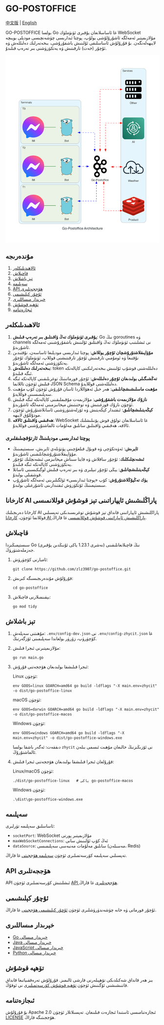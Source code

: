 # GO-POSTOFFICE

[中文版](README_CN.md) | [English](README.md)

GO-POSTOFFICE بولسا Go غا ئاساسلانغان يۇقىرى ئۈنۈملۈك WebSocket مۇلازىمېتىر ئەمەلگە ئاشۇرۇلۇشى بولۇپ، پوچتا ئىدارىسى چۈشەنچىسى مودېلى بويىچە لايىھەلەنگەن. بۇ قۇرۇلۇش ئاساسلىقى ئۇلىنىش باشقۇرۇشى، بىخەتەرلىك دەلىللەش ۋە ئۇچۇر (خەت) تارقىتىش ۋە يەتكۈزۈشنى بىر تەرەپ قىلىدۇ.

![Go-Postoffice ئالاقە قۇرۇلمىسى](docs/imgs/global_architecture_diagram_en.png)

## مۇندەرىجە

1. [ئالاھىدىلىكلەر](#ئالاھىدىلىكلەر)
2. [قاچىلاش](#قاچىلاش)
3. [تېز باشلاش](#تېز-باشلاش)
4. [سەپلىمە](#سەپلىمە)
5. [API ھۆججەتلىرى](#api-ھۆججەتلىرى)
6. [ئۇچۇر كېلىشىمى](#ئۇچۇر-كېلىشىمى)
7. [خېرىدار مىساللىرى](#خېرىدار-مىساللىرى)
8. [تۆھپە قوشۇش](#تۆھپە-قوشۇش)
9. [ئىجازەتنامە](#ئىجازەتنامە)

## ئالاھىدىلىكلەر

1. **يۇقىرى ئۈنۈملۈك تەڭ ۋاقىتلىق بىر تەرەپ قىلىش**: Go نىڭ goroutines ۋە channels نى ئىشلىتىپ ئۈنۈملۈك تەڭ ۋاقىتلىق ئۇلىنىش باشقۇرۇشىنى ئەمەلگە ئاشۇرىدۇ.
2. **مۇۋاپىقلاشتۇرۇشچان ئۇچۇر يوللاش**: پوچتا ئىدارىسى مودېلىغا ئاساسەن، نۇقتىدىن نۇقتىغا ۋە ئومۇمىي تارقىتىش ئۇچۇر تارقىتىشنى قوللاپ، ئۈنۈملۈك ئۇچۇر يەتكۈزۈشنى ئەمەلگە ئاشۇرىدۇ.
3. **بىخەتەرلىك دەلىللەش**: token دەلىللەشنى قوشۇپ ئۇلىنىش بىخەتەرلىكىنى كاپالەتكە ئىگە قىلىدۇ.
4. **تەڭشىگىلى بولىدىغان ئۇچۇر دەلىللەش**: ئۇچۇر فورماتىنىڭ توغرىلىقىنى كاپالەتكە ئىگە قىلىش ئۈچۈن تاللانما JSON Schema دەلىللەشنى قوللايدۇ.
5. **مۇھىت ماسلىشىشچانلىقى**: ھەر خىل ئەھۋاللاردا ئاسان قۇرۇش ئۈچۈن كۆپ مۇھىت سەپلىمىسىنى قوللايدۇ.
6. **نازۇك مۇلازىمەت باشقۇرۇشى**: مۇلازىمەت مۇقىملىقىنى كاپالەتكە ئىگە قىلىش ئۈچۈن نازۇك قوزغىتىش ۋە توختىتىش مېخانىزمىنى ئەمەلگە ئاشۇرىدۇ.
7. **كېڭەيتىلىشچانلىق**: ئىقتىدار كېڭەيتىش ۋە ئۆزلەشتۈرۈشنى ئاسانلاشتۇرۇش ئۈچۈن مودۇللۇق لايىھە.
8. **ھەقىقىي ۋاقىتلىق ئالاقە**: WebSocket غا ئاساسلانغان تولۇق قوش يۆنىلىشلىك ئالاقە، ھەقىقىي ۋاقىتلىق سانلىق مەلۇمات ئالماشتۇرۇشنى قوللايدۇ.

### پوچتا ئىدارىسى مودېلىنىڭ ئارتۇقچىلىقلىرى

- **ئايرىش**: ئەۋەتكۈچى ۋە قوبۇل قىلغۇچىنى پۈتۈنلەي ئايرىش، سىستېمىنىڭ مۇۋاپىقلاشتۇرۇشچانلىقىنى ئاشۇرىدۇ.
- **ئىشەنچلىكلىك**: ئۇچۇر ساقلاش ۋە قايتا سىناش مېخانىزمى ئىشەنچلىك ئۇچۇر يەتكۈزۈشنى كاپالەتكە ئىگە قىلىدۇ.
- **كېڭەيتىلىشچانلىق**: يېڭى ئۇچۇر تىپلىرى ۋە بىر تەرەپ قىلىش لوگىكىسىنى ئاسانلا قوشقىلى بولىدۇ.
- **يۈك تەڭپۇڭلاشتۇرۇش**: كۆپ «پوچتا ئىدارىسى» ئۈلگىلىرىنى ئەمەلگە ئاشۇرۇپ سىستېمىنىڭ ئۆتكۈزۈش ئىقتىدارىنى ئاشۇرغىلى بولىدۇ.

## كارخانا AI پاراڭلىشىش ئاپپاراتىنى تېز قوشۇش قوللانمىسى
كارخانا دەرىجىلىك AI پاراڭلىشىش ئاپپاراتىنى قانداق تېز قوشۇش توغرىسىدىكى تەپسىلىي قوللانما ئۈچۈن، [كارخانا AI پاراڭلىشىش ئاپپاراتىنى قوشۇش قوللانمىسى](docs/enterprise_ai_chatbot_integration_guide.md) غا قاراڭ.

## قاچىلاش

سىستېمىڭىزدا Go (نەشرى 1.23.1 ياكى ئۇنىڭدىن يۇقىرى) نىڭ قاچىلانغانلىقىنى جەزملەشتۈرۈڭ.

1. ئامبارنى كۆچۈرۈش:
   ```
   git clone https://github.com/zlz3907/go-postoffice.git
   ```

2. قۇرۇلۇش مۇندەرىجىسىگە كىرىش:
   ```
   cd go-postoffice
   ```

3. بېقىنمىلارنى قاچىلاش:
   ```
   go mod tidy
   ```

## تېز باشلاش

1. مۇھىتنى سەپلەش:
   `.env/config-dev.json` نى `.env/config-zhycit.json` غا كۆچۈرۈپ، زۆرۈر بولغاندا سەپلىمىنى ئۆزگەرتىڭ.

2. مۇلازىمېتىرنى ئىجرا قىلىش:
   ```
   go run main.go
   ```

3. ئىجرا قىلىشقا بولىدىغان ھۆججەتنى قۇرۇش:

   Linux ئۈچۈن:
   ```
   env GOOS=linux GOARCH=amd64 go build -ldflags "-X main.env=zhycit" -o dist/go-postoffice-linux
   ```

   macOS ئۈچۈن:
   ```
   env GOOS=darwin GOARCH=amd64 go build -ldflags "-X main.env=zhycit" -o dist/go-postoffice-macos
   ```

   Windows ئۈچۈن:
   ```
   env GOOS=windows GOARCH=amd64 go build -ldflags "-X main.env=zhycit" -o dist/go-postoffice-windows.exe
   ```

   دىققەت: ئەگەر باشقا بولسا `zhycit` نى ئۆزىڭىزنىڭ خالىغان مۇھىت ئىسمى بىلەن ئالماشتۇرۇڭ.

4. قۇرۇلغان ئىجرا قىلىشقا بولىدىغان ھۆججەتنى ئىجرا قىلىش:

   Linux/macOS ئۈچۈن:
   ```
   ./dist/go-postoffice-linux   # ياكى go-postoffice-macos
   ```

   Windows ئۈچۈن:
   ```
   .\dist\go-postoffice-windows.exe
   ```

## سەپلىمە

ئاساسلىق سەپلىمە تۈرلىرى:

- `socketPort`: WebSocket مۇلازىمېتىر پورتى
- `maxWebSocketConnections`: ئەڭ كۆپ ئۇلىنىش سانى
- `dataSource`: سانلىق مەلۇمات مەنبەسى سەپلىمىسى (مەسىلەن، Redis)

تەپسىلىي سەپلىمە كۆرسەتمىلىرى ئۈچۈن [سەپلىمە ھۆججىتى](docs/configuration.md) غا قاراڭ.

## API ھۆججەتلىرى

API ئىشلىتىش كۆرسەتمىلىرى ئۈچۈن [API ھۆججەتلىرى](docs/api.md) غا قاراڭ.

## ئۇچۇر كېلىشىمى

ئۇچۇر فورماتى ۋە خانە چۈشەندۈرۈشلىرى ئۈچۈن [ئۇچۇر كېلىشىمى ھۆججىتى](docs/message-protocol.md) غا قاراڭ.

## خېرىدار مىساللىرى

- [Go خېرىدار مىسالى](examples/go-client.go)
- [Java خېرىدار مىسالى](examples/JavaClient.java)
- [JavaScript خېرىدار مىسالى](examples/js-client.js)
- [Python خېرىدار مىسالى](examples/python-client.py)

## تۆھپە قوشۇش

بىز ھەر قانداق شەكىلدىكى تۆھپىلەرنى قارشى ئالىمىز. قۇرۇلۇش تەرەققىياتىغا قانداق قاتنىشىشنى ئۆگىنىش ئۈچۈن [تۆھپە قوشۇش كۆرسەتمىلىرى](CONTRIBUTING.md) نى ئوقۇڭ.

## ئىجازەتنامە

بۇ قۇرۇلۇش Apache 2.0 ئىجازەتنامىسى ئاستىدا ئىجازەت قىلىنغان. تەپسىلاتلار ئۈچۈن [LICENSE](LICENSE) ھۆججىتىگە قاراڭ.
